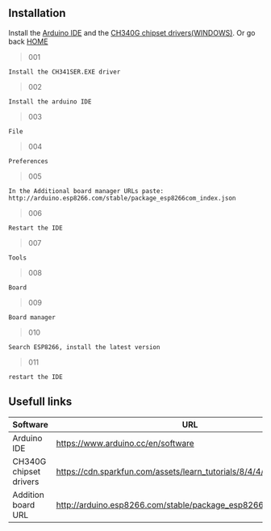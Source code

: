 ## Installation

Install the [Arduino IDE][IDE] and the [CH340G chipset drivers(WINDOWS)][CH340G-Drivers]. Or go back [HOME][HOME]


> 001 

`Install the CH341SER.EXE driver`
> 002

`Install the arduino IDE`
> 003

`File`
> 004

`Preferences`
> 005

`In the Additional board manager URLs paste:` `http://arduino.esp8266.com/stable/package_esp8266com_index.json`
> 006

`Restart the IDE`
> 007

`Tools`
> 008

`Board`
> 009

`Board manager`
> 010

`Search ESP8266, install the latest version`
> 011

`restart the IDE`




## Usefull links

| Software | URL |
| ------ | ------ |
| Arduino IDE | https://www.arduino.cc/en/software |
| CH340G chipset drivers | https://cdn.sparkfun.com/assets/learn_tutorials/8/4/4/CH341SER.EXE |
| Addition board URL | http://arduino.esp8266.com/stable/package_esp8266com_index.json |



[HOME]: https://github.com/Lauwy222/Project_Elektronica_Microprocessor "Go back"
[IDE]: https://www.arduino.cc/en/software 
[CH340G-Drivers]: https://cdn.sparkfun.com/assets/learn_tutorials/8/4/4/CH341SER.EXE
[ABU]: http://arduino.esp8266.com/stable/package_esp8266com_index.json


